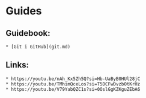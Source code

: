 # Guides
## Guidebook:
    * [Git i GitHub](git.md)
## Links:
    * https://youtu.be/nAh_Kx5Zh5Q?si=Hb-UaByB0HUl28jC
    * https://youtu.be/TMhimQceLos?si=T5DCFwDvzbOtKrHz
    * https://youtu.be/V79YabQZC1s?si=0OslGgKZKguZEbA6